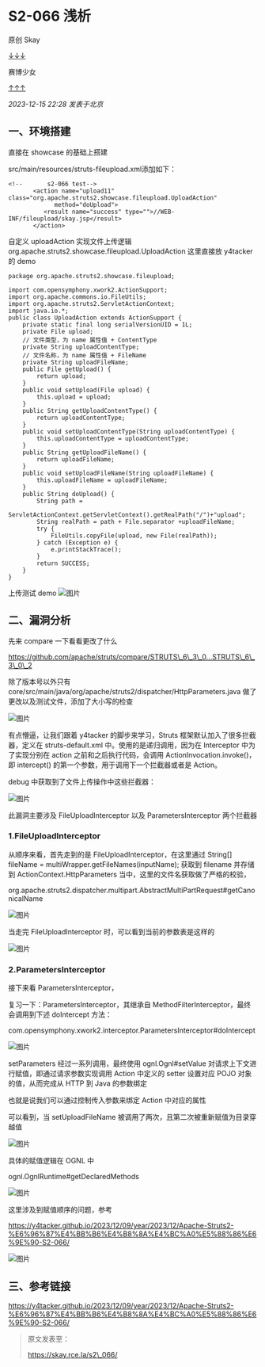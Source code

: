 
# S2-066 浅析

原创 Skay

[↓↓↓](javascript:)  
  
赛博少女  
  
[↑↑↑](javascript:)

*2023-12-15 22:28* *发表于北京*

## 一、环境搭建

直接在 showcase 的基础上搭建

src/main/resources/struts-fileupload.xml添加如下：

```plain
<!--       s2-066 test-->
       <action name="upload11" class="org.apache.struts2.showcase.fileupload.UploadAction"
             method="doUpload">
          <result name="success" type="">//WEB-INF/fileupload/skay.jsp</result>
       </action>
```

自定义 uploadAction 实现文件上传逻辑 org.apache.struts2.showcase.fileupload.UploadAction 这里直接放 y4tacker 的 demo

```plain
package org.apache.struts2.showcase.fileupload;

import com.opensymphony.xwork2.ActionSupport;
import org.apache.commons.io.FileUtils;
import org.apache.struts2.ServletActionContext;
import java.io.*;
public class UploadAction extends ActionSupport {
    private static final long serialVersionUID = 1L;
    private File upload;
    // ⽂件类型，为 name 属性值 + ContentType
    private String uploadContentType;
    // ⽂件名称，为 name 属性值 + FileName
    private String uploadFileName;
    public File getUpload() {
        return upload;
    }
    public void setUpload(File upload) {
        this.upload = upload;
    }
    public String getUploadContentType() {
        return uploadContentType;
    }
    public void setUploadContentType(String uploadContentType) {
        this.uploadContentType = uploadContentType;
    }
    public String getUploadFileName() {
        return uploadFileName;
    }
    public void setUploadFileName(String uploadFileName) {
        this.uploadFileName = uploadFileName;
    }
    public String doUpload() {
        String path =
                ServletActionContext.getServletContext().getRealPath("/")+"upload";
        String realPath = path + File.separator +uploadFileName;
        try {
            FileUtils.copyFile(upload, new File(realPath));
        } catch (Exception e) {
            e.printStackTrace();
        }
        return SUCCESS;
    }
}
```

上传测试 demo ![图片](assets/1703487276-cec85e8dca0fdd2e1b01f6a5b3606497.png)

## 二、漏洞分析

先来 compare 一下看看更改了什么

https://github.com/apache/struts/compare/STRUTS\_6\_3\_0...STRUTS\_6\_3\_0\_2

除了版本号以外只有 core/src/main/java/org/apache/struts2/dispatcher/HttpParameters.java 做了更改以及测试文件，添加了大小写的检查

![图片](assets/1703487276-56fb092d99cdba5059fe89803a430361.png)

有点懵逼，让我们跟着 y4tacker 的脚步来学习，Struts 框架默认加入了很多拦截器，定义在 struts-default.xml 中。使用的是递归调用，因为在 Interceptor 中为了实现分别在 action 之前和之后执行代码，会调用 ActionInvocation.invoke()，即 intercept() 的第一个参数，用于调用下一个拦截器或者是 Action。

debug 中获取到了文件上传操作中这些拦截器：

![图片](assets/1703487276-323e97a2bb76d02432c7be3634d98ceb.png)

此漏洞主要涉及 FileUploadInterceptor 以及 ParametersInterceptor 两个拦截器

### 1.FileUploadInterceptor

从顺序来看，首先走到的是 FileUploadInterceptor，在这里通过 String\[\] fileName = multiWrapper.getFileNames(inputName); 获取到 filename 并存储到 ActionContext.HttpParameters 当中，这里的文件名获取做了严格的校验，

org.apache.struts2.dispatcher.multipart.AbstractMultiPartRequest#getCanonicalName

![图片](assets/1703487276-38f7b4980bf527e60536d144dcce10cc.png)

当走完 FileUploadInterceptor 时，可以看到当前的参数表是这样的

![图片](assets/1703487276-952f8c76cf3c32ece3b0567c1647b43a.png)

### 2.ParametersInterceptor

接下来看 ParametersInterceptor，

复习一下：ParametersInterceptor，其继承自 MethodFilterInterceptor，最终会调用到下述 doIntercept 方法：

com.opensymphony.xwork2.interceptor.ParametersInterceptor#doIntercept

![图片](assets/1703487276-756149ade7dff8776a65c959c90575f0.png)

setParameters 经过一系列调用，最终使用 ognl.Ognl#setValue 对请求上下文进行赋值，即通过请求参数实现调用 Action 中定义的 setter 设置对应 POJO 对象的值，从而完成从 HTTP 到 Java 的参数绑定

也就是说我们可以通过控制传入参数来绑定 Action 中对应的属性

可以看到，当 setUploadFileName 被调用了两次，且第二次被重新赋值为目录穿越值

![图片](assets/1703487276-514b05db81b64754c7d50bb6a48e9be1.png)

具体的赋值逻辑在 OGNL 中

ognl.OgnlRuntime#getDeclaredMethods

![图片](assets/1703487276-8df3b364db793eeda47bfb4ffcf34e3f.png)

这里涉及到赋值顺序的问题，参考

https://y4tacker.github.io/2023/12/09/year/2023/12/Apache-Struts2-%E6%96%87%E4%BB%B6%E4%B8%8A%E4%BC%A0%E5%88%86%E6%9E%90-S2-066/

![图片](assets/1703487276-4bfd49b60e9cf56649f85cdae5741cd2.png)

## 三、参考链接

https://y4tacker.github.io/2023/12/09/year/2023/12/Apache-Struts2-%E6%96%87%E4%BB%B6%E4%B8%8A%E4%BC%A0%E5%88%86%E6%9E%90-S2-066/

  

> 原文发表至：
> 
> https://skay.rce.la/s2\_066/

